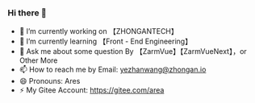 ### Hi there 👋

- 🔭 I’m currently working on 【ZHONGANTECH】
- 🌱 I’m currently learning 【Front - End Engineering】
- 💬 Ask me about some question By 【ZarmVue】【ZarmVueNext】，or Other More
- 📫 How to reach me by Email: yezhanwang@zhongan.io
- 😄 Pronouns: Ares
- ⚡ My Gitee Account: https://gitee.com/area
